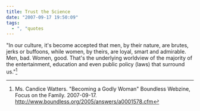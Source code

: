 ```yaml
---
title: Trust the Science
date: "2007-09-17 19:50:09"
tags:
  - ", "quotes
---
```

"In our culture, it's become accepted that men, by their nature, are brutes, jerks or buffoons, while women, by theirs, are loyal, smart and admirable. Men, bad. Women, good. That's the underlying worldview of the majority of the entertainment, education and even public policy (laws) that surround us."[^200709171]

[^200709171]: Ms. Candice Watters.  "Becoming a Godly Woman"  Boundless Webzine, Focus on the Family.  2007-09-17.  <http://www.boundless.org/2005/answers/a0001578.cfm>


